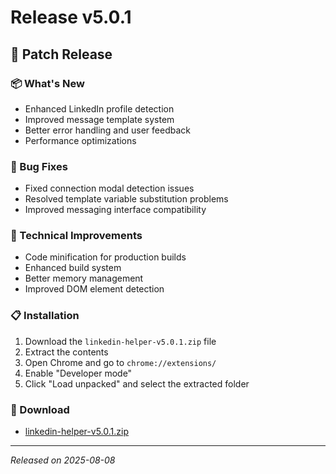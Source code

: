 # Release v5.0.1

## 🚀 Patch Release

### 📦 What's New
- Enhanced LinkedIn profile detection
- Improved message template system
- Better error handling and user feedback
- Performance optimizations

### 🐛 Bug Fixes
- Fixed connection modal detection issues
- Resolved template variable substitution problems
- Improved messaging interface compatibility

### 🔧 Technical Improvements
- Code minification for production builds
- Enhanced build system
- Better memory management
- Improved DOM element detection

### 📋 Installation
1. Download the `linkedin-helper-v5.0.1.zip` file
2. Extract the contents
3. Open Chrome and go to `chrome://extensions/`
4. Enable "Developer mode"
5. Click "Load unpacked" and select the extracted folder

### 🔗 Download
- [linkedin-helper-v5.0.1.zip](./dist/linkedin-helper-v5.0.1.zip)

---
*Released on 2025-08-08*
